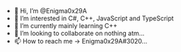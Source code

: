 - 👋 Hi, I’m @Enigma0x29A
- 👀 I’m interested in C#, C++, JavaScript and TypeScript 
- 🌱 I’m currently mainly learning C++
- 💞️ I’m looking to collaborate on nothing atm...
- 📫 How to reach me -> Enigma0x29A#3020...

<!---
Enigma0x29A/Enigma0x29A is a ✨ special ✨ repository because its `README.md` (this file) appears on your GitHub profile.
You can click the Preview link to take a look at your changes.
--->
